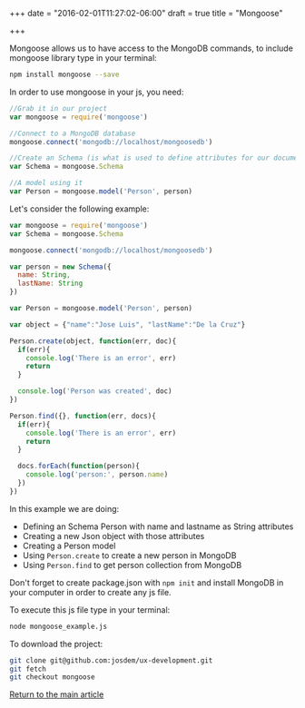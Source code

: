 +++
date = "2016-02-01T11:27:02-06:00"
draft = true
title = "Mongoose"

+++

Mongoose allows us to have access to the MongoDB commands, to include mongoose library type in your terminal:

```bash
npm install mongoose --save
```

In order to use mongoose in your js, you need:

```javascript
//Grab it in our project
var mongoose = require('mongoose')

//Connect to a MongoDB database
mongoose.connect('mongodb://localhost/mongoosedb')

//Create an Schema (is what is used to define attributes for our documents)
var Schema = mongoose.Schema

//A model using it
var Person = mongoose.model('Person', person)
```

Let's consider the following example:

```javascript
var mongoose = require('mongoose')
var Schema = mongoose.Schema

mongoose.connect('mongodb://localhost/mongoosedb')

var person = new Schema({
  name: String,
  lastName: String
})

var Person = mongoose.model('Person', person)

var object = {"name":"Jose Luis", "lastName":"De la Cruz"}

Person.create(object, function(err, doc){
  if(err){
    console.log('There is an error', err)
    return
  }

  console.log('Person was created', doc)
})

Person.find({}, function(err, docs){
  if(err){
    console.log('There is an error', err)
    return
  }

  docs.forEach(function(person){
    console.log('person:', person.name)
  })
})
```

In this example we are doing:

* Defining an Schema Person with name and lastname as String attributes
* Creating a new Json object with those attributes
* Creating a Person model
* Using `Person.create` to create a new person in MongoDB
* Using `Person.find` to get person collection from MongoDB

Don't forget to create package.json with `npm init` and install MongoDB in your computer in order to create any js file.

To execute this js file type in your terminal:

```bash
node mongoose_example.js
```

To download the project:

```bash
git clone git@github.com:josdem/ux-development.git
git fetch
git checkout mongoose
```

[Return to the main article](/techtalk/ux_development)

